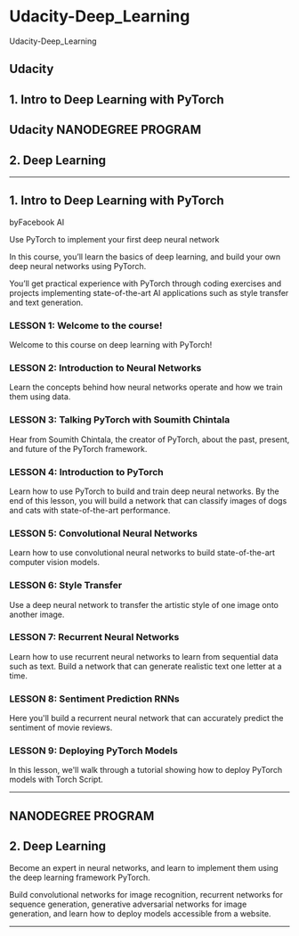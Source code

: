 # Udacity-Deep_Learning
Udacity-Deep_Learning

## Udacity

## 1. Intro to Deep Learning with PyTorch

## Udacity NANODEGREE PROGRAM

## 2. Deep Learning


-------

## 1. Intro to Deep Learning with PyTorch
byFacebook AI

Use PyTorch to implement your first deep neural network

In this course, you’ll learn the basics of deep learning, and build your own deep neural networks using PyTorch. 

You’ll get practical experience with PyTorch through coding exercises and projects implementing state-of-the-art AI applications such as style transfer and text generation.




### LESSON 1: Welcome to the course!
Welcome to this course on deep learning with PyTorch!


### LESSON 2: Introduction to Neural Networks
Learn the concepts behind how neural networks operate and how we train them using data.


### LESSON 3: Talking PyTorch with Soumith Chintala
Hear from Soumith Chintala, the creator of PyTorch, about the past, present, and future of the PyTorch framework.


### LESSON 4: Introduction to PyTorch
Learn how to use PyTorch to build and train deep neural networks. By the end of this lesson, you will build a network that can classify images of dogs and cats with state-of-the-art performance.


### LESSON 5: Convolutional Neural Networks
Learn how to use convolutional neural networks to build state-of-the-art computer vision models.


### LESSON 6: Style Transfer
Use a deep neural network to transfer the artistic style of one image onto another image.


### LESSON 7: Recurrent Neural Networks
Learn how to use recurrent neural networks to learn from sequential data such as text. Build a network that can generate realistic text one letter at a time.


### LESSON 8: Sentiment Prediction RNNs
Here you'll build a recurrent neural network that can accurately predict the sentiment of movie reviews.


### LESSON 9: Deploying PyTorch Models
In this lesson, we'll walk through a tutorial showing how to deploy PyTorch models with Torch Script.



-------


## NANODEGREE PROGRAM
## 2. Deep Learning


Become an expert in neural networks, and learn to implement them using the deep learning framework PyTorch. 

Build convolutional networks for image recognition, recurrent networks for sequence generation, generative adversarial networks for image generation, and learn how to deploy models accessible from a website.




-------

